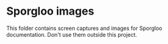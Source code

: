 # Sporgloo images

This folder contains screen captures and images for Sporgloo documentation. Don't use them outside this project.
